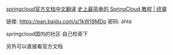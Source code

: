 # 

[springcloud官方文档中文翻译](https://springcloud.cc/spring-cloud-dalston.html)
[史上最简单的 SpringCloud 教程 | 终章](http://blog.csdn.net/forezp/article/details/70148833)

链接: https://pan.baidu.com/s/1kW19MDp 密码: ahta

springcloud国内的社区 自己检索下

另外可以直接看官方文档



